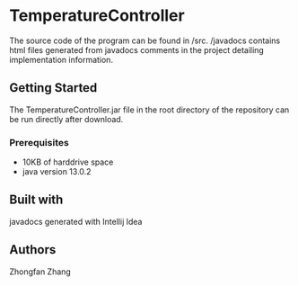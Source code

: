 # TemperatureController
The source code of the program can be found in /src. /javadocs contains html files generated from javadocs comments in the project detailing implementation information.
## Getting Started
The TemperatureController.jar file in the root directory of the repository can be run directly after download.
### Prerequisites
- 10KB of harddrive space
- java version 13.0.2
## Built with
javadocs generated with Intellij Idea
## Authors
Zhongfan Zhang
